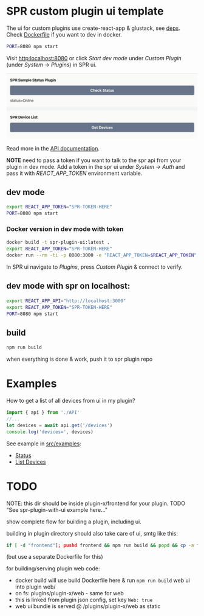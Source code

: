 # SPR custom plugin ui template

The ui for custom plugins use create-react-app & glustack, see [deps](package.json#L5).
Check [Dockerfile](Dockerfile) if you want to dev in docker.

```sh
PORT=8080 npm start
```

Visit [http:localhost:8080](http:localhost:8080) or click _Start dev mode_ under _Custom Plugin_ (under _System_ -> _Plugins_) in SPR ui.

![image](public/screenshot.png)

Read more in the [API documentation](https://www.supernetworks.org/pages/api/0).

**NOTE** need to pass a token if you want to talk to the spr api from your plugin in dev mode.
Add a token in the spr ui under _System -> Auth_ and pass it with _REACT_APP_TOKEN_ environment variable.

## dev mode

```sh
export REACT_APP_TOKEN="SPR-TOKEN-HERE"
PORT=8080 npm start
```

### Docker version in dev mode with token
```sh
docker build -t spr-plugin-ui:latest .
export REACT_APP_TOKEN="SPR-TOKEN-HERE"
docker run --rm -ti -p 8080:3000 -e "REACT_APP_TOKEN=$REACT_APP_TOKEN" spr-plugin-ui
```

In SPR ui navigate to _Plugins_, press _Custom Plugin_ & connect to verify.

## dev mode with spr on localhost:

```sh
export REACT_APP_API="http://localhost:3000"
export REACT_APP_TOKEN="SPR-TOKEN-HERE"
PORT=8080 npm start
```

## build

```sh
npm run build
```


when everything is done & work, push it to spr plugin repo

# Examples

How to get a list of all devices from ui in my plugin?

```js
import { api } from './API'
//...
let devices = await api.get('/devices')
console.log('devices=', devices)
```

See example in [src/examples](src/examples/):
* [Status](src/examples/Status.js)
* [List Devices](src/examples/Devices.js)

# TODO

NOTE: this dir should be inside plugin-x/frontend for your plugin.
TODO "See spr-plugin-with-ui example here..."

show complete flow for building a plugin, including ui.

building in plugin directory should also take care of ui, smtg like this:
```bash
if [ -d "frontend"]; pushd frontend && npm run build && popd && cp -a frontend/build web; fi
```
(but use a separate Dockerfile for this)

for building/serving plugin web code:
* docker build will use build Dockerfile here & run `npm run build` web ui into plugin web/
* on fs: plugins/plugin-x/web - same for web
* this is linked from plugin json config, set key `Web: true`
* web ui bundle is served @ /plugins/plugin-x/web as static
